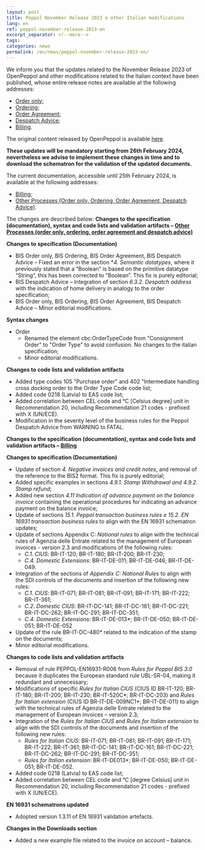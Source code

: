 ```yaml
---
layout: post
title: Peppol November Release 2023 e other Italian modifications
lang: en
ref: peppol-november-release-2023-en
excerpt_separator: <!--more-->
tags:
categories: news
permalink: /en/news/peppol-november-release-2023-en/
---
```

We inform you that the updates related to the November Release 2023 of OpenPeppol and other modifications related to the Italian context have been published, whose entire release notes are available at the following addresses:

 - [Order only](https://peppol-docs.agid.gov.it/docs-next-release/docs/ITA/others/guides/release-notes-it/3-order-only/main.html); 
 - [Ordering](https://peppol-docs.agid.gov.it/docs-next-release/docs/ITA/others/guides/release-notes-it/28-ordering/main.html); 
 - [Order Agreement](https://peppol-docs.agid.gov.it/docs-next-release/docs/ITA/others/guides/release-notes-it/42-orderagreement/main.html); 
 - [Despatch Advice](https://peppol-docs.agid.gov.it/docs-next-release/docs/ITA/others/guides/release-notes-it/30-despatchadvice/main.html); 
 - [Billing](https://peppol-docs.agid.gov.it/docs-next-release/docs/ITA/invoice/guide/release-notes-it/main.html). 

The original content released by OpenPeppol is available [here](https://peppol.org/post-award-artefacts-for-november-2023-release-published/).

**These updates will be mandatory starting from 26th February 2024, nevertheless we advise to implement these changes in time and to download the schematron for the validation of the updated documents.**
<!--more-->

The current documentation, accessible until 25th February 2024, is available at the following addresses: 
 - [Billing](https://peppol-docs.agid.gov.it/docs/my_index_fatt.jsp); 
 - [Other Processes (Order only, Ordering, Order Agreement, Despatch Advice)](https://peppol-docs.agid.gov.it/docs/my_index.jsp).

The changes are described below: 
**Changes to the specification (documentation), syntax and code lists and validation artifacts – [Other Processes (order only, ordering, order agreement and despatch advice)](https://peppol-docs.agid.gov.it/docs-next-release/my_index.jsp)**

**Changes to specification (Documentation)**

 - BIS Order only, BIS Ordering, BIS Order Agreement, BIS Despatch Advice – Fixed an error in the section **4. Semantic datatypes*, where it previously stated that a “Boolean” is based on the primitive datatype “String”, this has been corrected to “Boolean”. This fix is purely editorial;
 - BIS Despatch Advice – Integration of section *6.3.2. Despatch address* with the indication of home delivery in analogy to the order specification;
 - BIS Order only, BIS Ordering, BIS Order Agreement, BIS Despatch Advice – Minor editorial modifications.

**Syntax changes**

 - Order
    - Renamed the element cbc:OrderTypeCode from "Consignment Order" to "Order Type" to avoid confusion. No changes to the italian specification;
    - Minor editorial modifications.

**Changes to code lists and validation artifacts**

 - Added type codes 105 "Purchase order" and 402 "Intermediate handling cross docking order to the Order Type Code code list;
 - Added code 0218 (Latvia) to EAS code list;
 - Added correlation between CEL code and °C [Celsius degree] unit in Recommendation 20, including Recommendation 21 codes - prefixed with X (UN/ECE).
 - Modification in the severity level of the business rules for the Peppol Despatch Advice from WARNING to FATAL.

**Changes to the specification (documentation), syntax and code lists and validation artifacts – [Billing](https://peppol-docs.agid.gov.it/docs-next-release/my_index_fatt.jsp)**

**Changes to specification (Documentation)**

 - Update of section *4. Negative invoices and credit notes*, and removal of the reference to the BIS2 format. This fix is purely editorial;
 - Added specific examples in sections *4.9.1. Stamp Withdrawal and 4.9.2. Stamp refund*;
 - Added new section *4.11 Indication of advance payment on the balance invoice* containing the operational procedures for indicating an advance payment on the balance invoice;
 - Update of sections *15.1. Peppol transaction business rules e 15.2. EN 16931 transaction business rules* to align with the EN 16931 schematron updates;
 - Update of sections Appendix C: *National rules* to align with the technical rules of Agenzia delle Entrate related to the management of European invoices - version 2.3 and modifications of the following rules:
    - *C.1. CIUS*: BR-IT-120; BR-IT-180; BR-IT-200; BR-IT-230;
    - *C.4. Domestic Extensions*: BR-IT-DE-011; BR-IT-DE-046; BR-IT-DE-049.
 - Integration of the sections of *Appendix C: National Rules* to align with the SDI controls of the documents and insertion of the following new rules:
    - *C.1. CIUS*: BR-IT-071; BR-IT-081; BR-IT-091; BR-IT-171; BR-IT-222; BR-IT-361;
    - *C.2. Domestic CIUS*: BR-IT-DC-141; BR-IT-DC-161; BR-IT-DC-221; BR-IT-DC-262; BR-IT-DC-291; BR-IT-DC-351;
    - *C.4. Domestic Extensions*: BR-IT-DE-013*; BR-IT-DE-050; BR-IT-DE-051; BR-IT-DE-052
 - Update of the rule BR-IT-DC-480* related to the indication of the stamp on the documents;
 - Minor editorial modifications.

**Changes to code lists and validation artifacts**

 - Removal of rule PEPPOL-EN16931-R006 from *Rules for Peppol BIS 3.0* because it duplicates the European standard rule UBL-SR-04, making it redundant and unnecessary;
 - Modifications of specific *Rules for Italian CIUS* (CIUS ID BR-IT-120; BR-IT-180; BR-IT-200; BR-IT-230; BR-IT-520C\*; BR-IT-DC-203) and *Rules for Italian extension* (CIUS ID BR-IT-DE-009NC1*; BR-IT-DE-011) to align with the technical rules of Agenzia delle Entrate related to the management of European invoices – version 2.3;
 - Integration of the *Rules for Italian CIUS* and *Rules for Italian extension* to align with the SDI controls of the documents and insertion of the following new rules:
    - *Rules for Italian CIUS*: BR-IT-071; BR-IT-081; BR-IT-091; BR-IT-171; BR-IT-222; BR-IT-361; BR-IT-DC-141; BR-IT-DC-161; BR-IT-DC-221; BR-IT-DC-262; BR-IT-DC-291; BR-IT-DC-351;
    - *Rules for Italian extension*: BR-IT-DE013*; BR-IT-DE-050; BR-IT-DE-051; BR-IT-DE-052.
 - Added code 0218 (Latvia) to EAS code list;
 - Added correlation between CEL code and °C [degree Celsius] unit in Recommendation 20, including Recommendation 21 codes - prefixed with X (UN/ECE).

**EN 16931 schematrons updated**

 - Adopted version 1.3.11 of EN 16931 validation artefacts.

**Changes in the Downloads section**

 - Added a new example file related to the invoice on account – balance.
